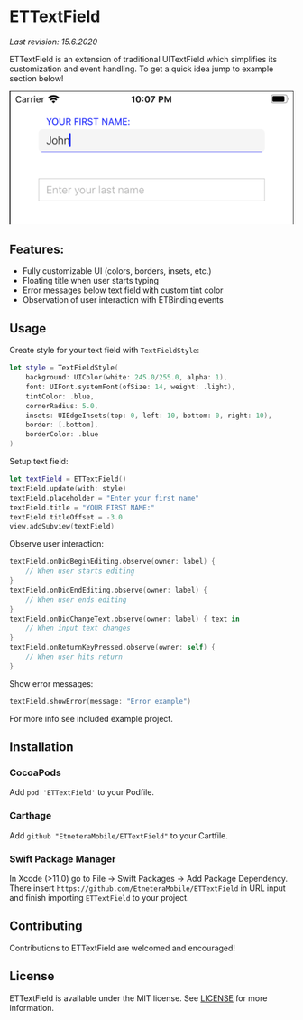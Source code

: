 # ETTextField

_Last revision: 15.6.2020_

ETTextField is an extension of traditional UITextField which simplifies its customization and event handling. To get a quick idea jump to example section below!

![Example](Docs/example.png)

## Features:
- Fully customizable UI (colors, borders, insets, etc.)
- Floating title when user starts typing
- Error messages below text field with custom tint color
- Observation of user interaction with ETBinding events

## Usage
Create style for your text field with `TextFieldStyle`:
```swift
let style = TextFieldStyle(
    background: UIColor(white: 245.0/255.0, alpha: 1),
    font: UIFont.systemFont(ofSize: 14, weight: .light),
    tintColor: .blue,
    cornerRadius: 5.0,
    insets: UIEdgeInsets(top: 0, left: 10, bottom: 0, right: 10),
    border: [.bottom],
    borderColor: .blue
)
```
Setup text field:
```swift
let textField = ETTextField()
textField.update(with: style)
textField.placeholder = "Enter your first name"
textField.title = "YOUR FIRST NAME:"
textField.titleOffset = -3.0
view.addSubview(textField)
```
Observe user interaction:
```swift
textField.onDidBeginEditing.observe(owner: label) {
    // When user starts editing
}
textField.onDidEndEditing.observe(owner: label) {
    // When user ends editing
}
textField.onDidChangeText.observe(owner: label) { text in
    // When input text changes
}
textField.onReturnKeyPressed.observe(owner: self) {
    // When user hits return
}
```
Show error messages:
```swift
textField.showError(message: "Error example")
```
For more info see included example project.

## Installation

### CocoaPods

Add `pod 'ETTextField'` to your Podfile.

### Carthage

Add `github "EtneteraMobile/ETTextField"` to your Cartfile.

### Swift Package Manager

In Xcode (>11.0) go to File -> Swift Packages -> Add Package Dependency. There insert `https://github.com/EtneteraMobile/ETTextField` in URL input and finish importing `ETTextField` to your project.

## Contributing

Contributions to ETTextField are welcomed and encouraged!

## License

ETTextField is available under the MIT license. See [LICENSE](LICENSE) for more information.
